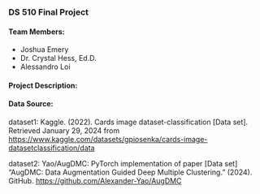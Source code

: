 ### DS 510 Final Project

#### Team Members:

- Joshua Emery
- Dr. Crystal Hess, Ed.D.
- Alessandro Loi

#### Project Description:

#### Data Source:

dataset1: Kaggle. (2022). Cards image dataset-classification [Data set]. Retrieved January 29, 2024 from https://www.kaggle.com/datasets/gpiosenka/cards-image-datasetclassification/data

dataset2: Yao/AugDMC: PyTorch implementation of paper [Data set] “AugDMC: Data Augmentation Guided Deep Multiple Clustering.” (2024). GitHub. https://github.com/Alexander-Yao/AugDMC‌
